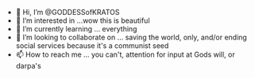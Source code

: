 - 👋 Hi, I’m @GODDESSofKRATOS
- 👀 I’m interested in ...wow this is beautiful 
- 🌱 I’m currently learning ... everything
- 💞️ I’m looking to collaborate on ... saving the world, only, and/or ending social services because it's a communist seed
- 📫 How to reach me ... you can't, attention for input at Gods will, or darpa's

<!---
GODDESSofKRATOS/GODDESSofKRATOS is a ✨ special ✨ repository because its `README.md` (this file) appears on your GitHub profile.
You can click the Preview link to take a look at your changes.
--->
